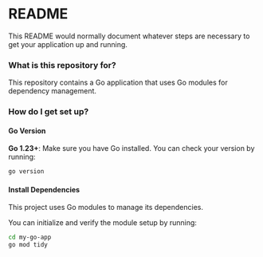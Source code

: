 # README #

This README would normally document whatever steps are necessary to get your application up and running.

### What is this repository for? ###

This repository contains a Go application that uses Go modules for dependency management.

### How do I get set up? ###

#### Go Version

**Go 1.23+**: Make sure you have Go installed. You can check your version by running:
  ```sh
  go version
  ```

#### Install Dependencies

This project uses Go modules to manage its dependencies.

You can initialize and verify the module setup by running:
  ```sh
  cd my-go-app
  go mod tidy
  ```
